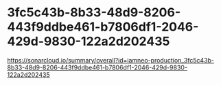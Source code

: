 # 3fc5c43b-8b33-48d9-8206-443f9ddbe461-b7806df1-2046-429d-9830-122a2d202435
https://sonarcloud.io/summary/overall?id=iamneo-production_3fc5c43b-8b33-48d9-8206-443f9ddbe461-b7806df1-2046-429d-9830-122a2d202435
